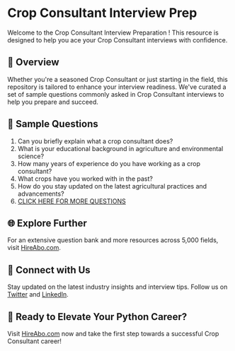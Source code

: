 # Crop Consultant Interview Prep

Welcome to the Crop Consultant Interview Preparation ! This resource is designed to help you ace your Crop Consultant interviews with confidence.

## 🚀 Overview

Whether you're a seasoned Crop Consultant or just starting in the field, this repository is tailored to enhance your interview readiness. We've curated a set of sample questions commonly asked in Crop Consultant interviews to help you prepare and succeed.

## 📝 Sample Questions

1. Can you briefly explain what a crop consultant does?
2. What is your educational background in agriculture and environmental science?
3. How many years of experience do you have working as a crop consultant?
4. What crops have you worked with in the past?
5. How do you stay updated on the latest agricultural practices and advancements?
6. [CLICK HERE FOR MORE QUESTIONS](https://hireabo.com/job/10_0_5/Crop%20Consultant)

## 🌐 Explore Further

For an extensive question bank and more resources across 5,000 fields, visit [HireAbo.com](https://www.hireabo.com).

## 📱 Connect with Us

Stay updated on the latest industry insights and interview tips. Follow us on [Twitter](https://twitter.com/hireabo) and [LinkedIn](https://www.linkedin.com/in/hire-abo-3609972a8/).

## 🚀 Ready to Elevate Your Python Career?

Visit [HireAbo.com](https://www.hireabo.com) now and take the first step towards a successful Crop Consultant career!